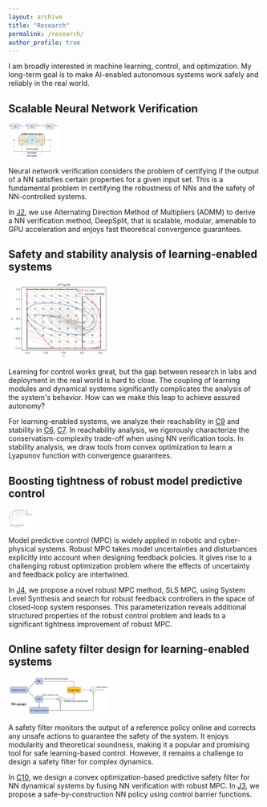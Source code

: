 ```yaml
---
layout: archive
title: "Research"
permalink: /research/
author_profile: true
---
```


I am broadly interested in machine learning, control, and optimization. My long-term goal is to make AI-enabled autonomous systems work safely and reliably in the real world. 

## Scalable Neural Network Verification
<img src="/files/admm_module.png" alt="ADMM modules for NN verification" width="100"/>
<!-- <img src="/files/admm_module.png" width="100"/> -->

Neural network verification considers the problem of certifying if the output of a NN satisfies certain properties for a given input set. This is a fundamental problem in certifying the robustness of NNs and the safety of NN-controlled systems. 

In [J2](https://ieeexplore.ieee.org/abstract/document/9811356), we use Alternating Direction Method of Multipliers (ADMM) to derive a NN verification method, DeepSplit, that is scalable, modular, amenable to GPU acceleration and enjoys fast theoretical convergence guarantees. 

## Safety and stability analysis of learning-enabled systems
<img src="/files/ROA_NN.png" alt="region of attraction estimation of NN-controlled system" width="200"/>

Learning for control works great, but the gap between research in labs and deployment in the real world is hard to close. The coupling of learning modules and dynamical systems significantly complicates the analysis of the system's behavior. How can we make this leap to achieve assured autonomy?

For learning-enabled systems, we analyze their reachability in [C9](https://arxiv.org/abs/2209.11827) and stability in [C6](https://arxiv.org/abs/2012.12015), [C7](https://arxiv.org/abs/2110.00731). In reachability analysis, we rigorously characterize the conservatism-complexity trade-off when using NN verification tools. In stability analysis, we draw tools from convex optimization to learn a Lyapunov function with convergence guarantees.

## Boosting tightness of robust model predictive control
<img src="/files/random_comparison.png" alt="Tightness comparison of robust MPC methods on random examples. The higher the better." width="50"/>

Model predictive control (MPC) is widely applied in robotic and cyber-physical systems. Robust MPC takes model uncertainties and disturbances explicitly into account when designing feedback policies. It gives rise to a challenging robust optimization problem where the effects of uncertainty and feedback policy are intertwined. 

In [J4](https://arxiv.org/pdf/2203.11375.pdf),  we propose a novel robust MPC method, SLS MPC, using System Level Synthesis and search for robust feedback controllers in the space of closed-loop system responses. This parameterization reveals additional structured properties of the robust control problem and leads to a significant tightness improvement of robust MPC. 

## Online safety filter design for learning-enabled systems
<img src="/files/gauge_CBF.png" alt="Safe-by-construction NN controller using a control barrier function." width="200"/>

A safety filter monitors the output of a reference policy online and corrects any unsafe actions to guarantee the safety of the system. It enjoys modularity and theoretical soundness, making it a popular and promising tool for safe learning-based control. However, it remains a challenge to design a safety filter for complex dynamics. 

In [C10](https://arxiv.org/abs/2308.08086), we design a convex optimization-based predictive safety filter for NN dynamical systems by fusing NN verification with robust MPC.  In [J3](https://arxiv.org/abs/2209.10034), we propose a safe-by-construction NN policy using control barrier functions. 
